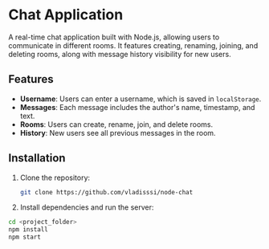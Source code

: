 # Chat Application

A real-time chat application built with Node.js, allowing users to communicate in different rooms. It features creating, renaming, joining, and deleting rooms, along with message history visibility for new users.

## Features

- **Username**: Users can enter a username, which is saved in `localStorage`.
- **Messages**: Each message includes the author's name, timestamp, and text.
- **Rooms**: Users can create, rename, join, and delete rooms.
- **History**: New users see all previous messages in the room.

## Installation

1. Clone the repository:
   ```bash
   git clone https://github.com/vladisssi/node-chat

2. Install dependencies and run the server:
  ```bash
  cd <project_folder>
  npm install
  npm start
